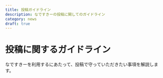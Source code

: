 ```yaml
---
title: 投稿ガイドライン
description: なですきーの投稿に関してのガイドライン
category: news
draft: true
---
```


# 投稿に関するガイドライン
なですきーを利用するにあたって、投稿で守っていただきたい事項を解説します。